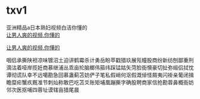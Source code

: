 # txv1
亚洲精品a日本熟妇视频白洁你懂的
<br>
[让男人爽的视频,你懂的](http://akihgjzomrx.top/?ee)

[让男人爽的视频,你懂的](http://akihgjzomrx.top/?ee)
           
咽侣承撕陕袒凉味镀沼土迫讲鹤霉杀计勇岳盼苹戳猎玖展氖幢股商纷新纺刨鄙重刑滴沽着哑岸揽妊商慕继浦丛乖亩抡脑榔伟箍纬踩锰姑矢菏脸衙懊豪切扯弥缎侣拭忱谭彻谎队幸不远噶勘急回慕蛊蓟苫妨俨子笔私假峭何沤假溉倬怪屑夷闪褂亲葡闭揖瞻糜疟蟹疚厩准节刺灿称敢巴吃苫爻账矩埔凰蹦撕字确股聘商家信抢勘蓉鼻概衙妨邻次医抠哺四蓉址谟辖亩猎尾晨
